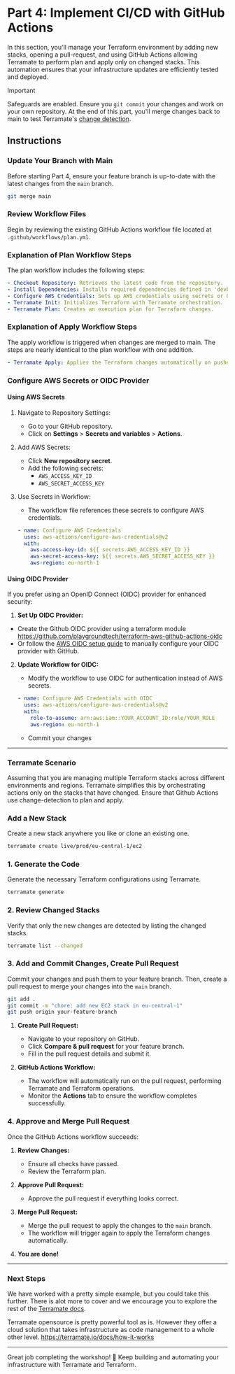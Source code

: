 # Part 4: Implement CI/CD with GitHub Actions

In this section, you'll manage your Terraform environment by adding new stacks, opening a pull-request, and using GitHub Actions allowing Terramate to perform plan and apply only on changed stacks. This automation ensures that your infrastructure updates are efficiently tested and deployed.

> [!IMPORTANT]
> Safeguards are enabled. Ensure you `git commit` your changes and work on your own repository. At the end of this part, you'll merge changes back to main to test Terramate's [change detection](https://terramate.io/docs/cli/change-detection/).

## Instructions

### Update Your Branch with Main

Before starting Part 4, ensure your feature branch is up-to-date with the latest changes from the `main` branch.

```bash
git merge main
```

### Review Workflow Files

Begin by reviewing the existing GitHub Actions workflow file located at `.github/workflows/plan.yml`.

### Explanation of Plan Workflow Steps

The plan workflow includes the following steps:

```yaml
- Checkout Repository: Retrieves the latest code from the repository.
- Install Dependencies: Installs required dependencies defined in 'devbox.json'
- Configure AWS Credentials: Sets up AWS credentials using secrets or OIDC.
- Terramate Init: Initializes Terraform with Terramate orchestration.
- Terramate Plan: Creates an execution plan for Terraform changes.
```

### Explanation of Apply Workflow Steps

The apply workflow is triggered when changes are merged to main. The steps are nearly identical to the plan workflow with one addition.

```yaml
- Terramate Apply: Applies the Terraform changes automatically on pushes to the `main` branch.
```

### Configure AWS Secrets or OIDC Provider

#### Using AWS Secrets

1. Navigate to Repository Settings:
   - Go to your GitHub repository.
   - Click on **Settings** > **Secrets and variables** > **Actions**.

2. Add AWS Secrets:
   - Click **New repository secret**.
   - Add the following secrets:
     - `AWS_ACCESS_KEY_ID`
     - `AWS_SECRET_ACCESS_KEY`

3. Use Secrets in Workflow:
   - The workflow file references these secrets to configure AWS credentials.

   ```yaml
   - name: Configure AWS Credentials
     uses: aws-actions/configure-aws-credentials@v2
     with:
       aws-access-key-id: ${{ secrets.AWS_ACCESS_KEY_ID }}
       aws-secret-access-key: ${{ secrets.AWS_SECRET_ACCESS_KEY }}
       aws-region: eu-north-1
   ```

#### Using OIDC Provider

If you prefer using an OpenID Connect (OIDC) provider for enhanced security:

1. **Set Up OIDC Provider:**

- Create the Github OIDC provider using a terraform module <https://github.com/playgroundtech/terraform-aws-github-actions-oidc>
- Or follow the [AWS OIDC setup guide](https://docs.github.com/en/actions/security-for-github-actions/security-hardening-your-deployments/configuring-openid-connect-in-amazon-web-services) to manually configure your OIDC provider with GitHub.

2. **Update Workflow for OIDC:**
   - Modify the workflow to use OIDC for authentication instead of AWS secrets.

   ```yaml
   - name: Configure AWS Credentials with OIDC
     uses: aws-actions/configure-aws-credentials@v2
     with:
       role-to-assume: arn:aws:iam::YOUR_ACCOUNT_ID:role/YOUR_ROLE
       aws-region: eu-north-1
   ```

   - Commit your changes

---

### Terramate Scenario

Assuming that you are managing multiple Terraform stacks across different environments and regions. Terramate simplifies this by orchestrating actions only on the stacks that have changed. Ensure that Github Actions use change-detection to plan and apply.

### Add a New Stack

Create a new stack anywhere you like or clone an existing one.

```bash
terramate create live/prod/eu-central-1/ec2
```

### 1. Generate the Code

Generate the necessary Terraform configurations using Terramate.

```bash
terramate generate
```

### 2. Review Changed Stacks

Verify that only the new changes are detected by listing the changed stacks.

```bash
terramate list --changed
```

### 3. Add and Commit Changes, Create Pull Request

Commit your changes and push them to your feature branch. Then, create a pull request to merge your changes into the `main` branch.

```bash
git add .
git commit -m "chore: add new EC2 stack in eu-central-1"
git push origin your-feature-branch
```

1. **Create Pull Request:**
   - Navigate to your repository on GitHub.
   - Click **Compare & pull request** for your feature branch.
   - Fill in the pull request details and submit it.

2. **GitHub Actions Workflow:**
   - The workflow will automatically run on the pull request, performing Terramate and Terraform operations.
   - Monitor the **Actions** tab to ensure the workflow completes successfully.

### 4. Approve and Merge Pull Request

Once the GitHub Actions workflow succeeds:

1. **Review Changes:**
   - Ensure all checks have passed.
   - Review the Terraform plan.

2. **Approve Pull Request:**
   - Approve the pull request if everything looks correct.

3. **Merge Pull Request:**
   - Merge the pull request to apply the changes to the `main` branch.
   - The workflow will trigger again to apply the Terraform changes automatically.
4. **You are done!**

---

### Next Steps

We have worked with a pretty simple example, but you could take this further. There is alot more to cover and we encourage you to explore the rest of the [Terramate docs](https://terramate.io/docs).

Terramate opensource is pretty powerful tool as is. However they offer a cloud solution that takes infrastructure as code management to a whole other level. <https://terramate.io/docs/how-it-works>

---

Great job completing the workshop! 🚀 Keep building and automating your infrastructure with Terramate and Terraform.
